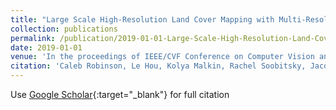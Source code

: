 ```yaml
---
title: "Large Scale High-Resolution Land Cover Mapping with Multi-Resolution Data"
collection: publications
permalink: /publication/2019-01-01-Large-Scale-High-Resolution-Land-Cover-Mapping-with-Multi-Resolution-Data
date: 2019-01-01
venue: 'In the proceedings of IEEE/CVF Conference on Computer Vision and Pattern Recognition (CVPR)'
citation: 'Caleb Robinson, Le Hou, Kolya Malkin, Rachel Soobitsky, Jacob Czawlytko, Bistra Dilkina, Nebojsa Jojic,&quot;Large Scale High-Resolution Land Cover Mapping with Multi-Resolution Data.&quot; In the proceedings of IEEE/CVF Conference on Computer Vision and Pattern Recognition (CVPR), 2019.'
---
```

Use [Google Scholar](https://scholar.google.com/scholar?q=Large+Scale+High+Resolution+Land+Cover+Mapping+with+Multi+Resolution+Data){:target="_blank"} for full citation